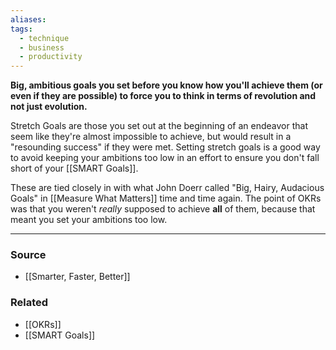 ```yaml
---
aliases: 
tags:
  - technique
  - business
  - productivity
---
```

**Big, ambitious goals you set before you know how you'll achieve them (or even if they are possible) to force you to think in terms of revolution and not just evolution.**

Stretch Goals are those you set out at the beginning of an endeavor that seem like they're almost impossible to achieve, but would result in a "resounding success" if they were met. Setting stretch goals is a good way to avoid keeping your ambitions too low in an effort to ensure you don't fall short of your [[SMART Goals]].

These are tied closely in with what John Doerr called "Big, Hairy, Audacious Goals" in [[Measure What Matters]] time and time again.  The point of OKRs was that you weren't *really* supposed to achieve **all** of them, because that meant you set your ambitions too low.

---

### Source
- [[Smarter, Faster, Better]]

### Related
- [[OKRs]] 
- [[SMART Goals]]